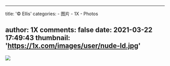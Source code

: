 
---
title: '© Ellis'
categories: 
    - 图片
    - 1X
    - Photos

author: 1X
comments: false
date: 2021-03-22 17:49:43
thumbnail: 'https://1x.com/images/user/nude-ld.jpg'
---

<div>   
<img src="https://1x.com/images/user/nude-ld.jpg" referrerpolicy="no-referrer">  
</div>
            